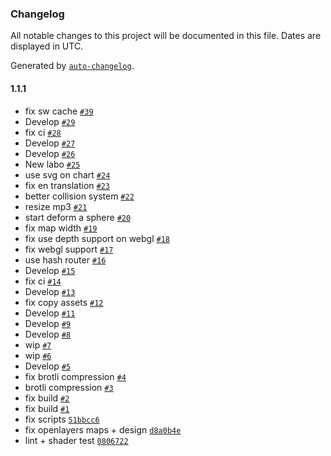 ### Changelog

All notable changes to this project will be documented in this file. Dates are displayed in UTC.

Generated by [`auto-changelog`](https://github.com/CookPete/auto-changelog).

#### 1.1.1

- fix sw cache [`#39`](https://gitlab.com/dovotori/dovotori.gitlab.io/merge_requests/39)
- Develop [`#29`](https://gitlab.com/dovotori/dovotori.gitlab.io/merge_requests/29)
- fix ci [`#28`](https://gitlab.com/dovotori/dovotori.gitlab.io/merge_requests/28)
- Develop [`#27`](https://gitlab.com/dovotori/dovotori.gitlab.io/merge_requests/27)
- Develop [`#26`](https://gitlab.com/dovotori/dovotori.gitlab.io/merge_requests/26)
- New labo [`#25`](https://gitlab.com/dovotori/dovotori.gitlab.io/merge_requests/25)
- use svg on chart [`#24`](https://gitlab.com/dovotori/dovotori.gitlab.io/merge_requests/24)
- fix en translation [`#23`](https://gitlab.com/dovotori/dovotori.gitlab.io/merge_requests/23)
- better collision system [`#22`](https://gitlab.com/dovotori/dovotori.gitlab.io/merge_requests/22)
- resize mp3 [`#21`](https://gitlab.com/dovotori/dovotori.gitlab.io/merge_requests/21)
- start deform a sphere [`#20`](https://gitlab.com/dovotori/dovotori.gitlab.io/merge_requests/20)
- fix map width [`#19`](https://gitlab.com/dovotori/dovotori.gitlab.io/merge_requests/19)
- fix use depth support on webgl [`#18`](https://gitlab.com/dovotori/dovotori.gitlab.io/merge_requests/18)
- fix webgl support [`#17`](https://gitlab.com/dovotori/dovotori.gitlab.io/merge_requests/17)
- use hash router [`#16`](https://gitlab.com/dovotori/dovotori.gitlab.io/merge_requests/16)
- Develop [`#15`](https://gitlab.com/dovotori/dovotori.gitlab.io/merge_requests/15)
- fix ci [`#14`](https://gitlab.com/dovotori/dovotori.gitlab.io/merge_requests/14)
- Develop [`#13`](https://gitlab.com/dovotori/dovotori.gitlab.io/merge_requests/13)
- fix copy assets [`#12`](https://gitlab.com/dovotori/dovotori.gitlab.io/merge_requests/12)
- Develop [`#11`](https://gitlab.com/dovotori/dovotori.gitlab.io/merge_requests/11)
- Develop [`#9`](https://gitlab.com/dovotori/dovotori.gitlab.io/merge_requests/9)
- Develop [`#8`](https://gitlab.com/dovotori/dovotori.gitlab.io/merge_requests/8)
- wip [`#7`](https://gitlab.com/dovotori/dovotori.gitlab.io/merge_requests/7)
- wip [`#6`](https://gitlab.com/dovotori/dovotori.gitlab.io/merge_requests/6)
- Develop [`#5`](https://gitlab.com/dovotori/dovotori.gitlab.io/merge_requests/5)
- fix brotli compression [`#4`](https://gitlab.com/dovotori/dovotori.gitlab.io/merge_requests/4)
- brotli compression [`#3`](https://gitlab.com/dovotori/dovotori.gitlab.io/merge_requests/3)
- fix build [`#2`](https://gitlab.com/dovotori/dovotori.gitlab.io/merge_requests/2)
- fix build [`#1`](https://gitlab.com/dovotori/dovotori.gitlab.io/merge_requests/1)
- fix scripts [`51bbcc6`](https://gitlab.com/dovotori/dovotori.gitlab.io/commit/51bbcc6aa046804035da55390c7eae7efc911490)
- fix openlayers maps + design [`d8a0b4e`](https://gitlab.com/dovotori/dovotori.gitlab.io/commit/d8a0b4e0cc24354d593f01f39c359e492230a13b)
- lint + shader test [`0806722`](https://gitlab.com/dovotori/dovotori.gitlab.io/commit/080672212067b3c27b4fddaa00da890277f7695c)
